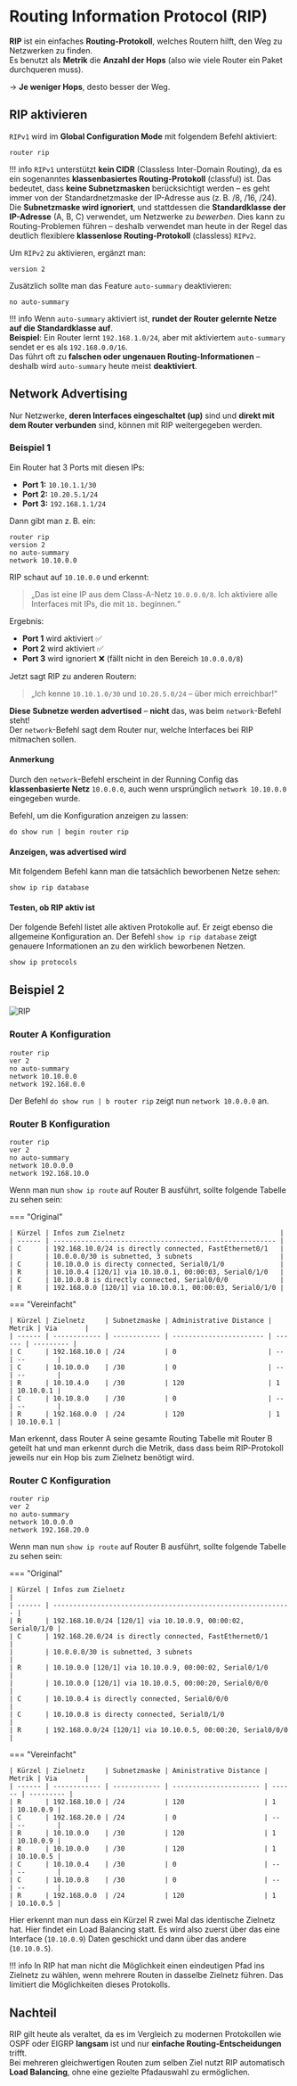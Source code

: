 # Routing Information Protocol (RIP)

**RIP** ist ein einfaches **Routing-Protokoll**, welches Routern hilft, den Weg zu Netzwerken zu finden.  
Es benutzt als **Metrik** die **Anzahl der Hops** (also wie viele Router ein Paket durchqueren muss).

→ **Je weniger Hops**, desto besser der Weg.

## RIP aktivieren

`RIPv1` wird im **Global Configuration Mode** mit folgendem Befehl aktiviert:

```cli
router rip
```

!!! info
	`RIPv1` unterstützt **kein CIDR** (Classless Inter-Domain Routing), da es ein sogenanntes **klassenbasiertes Routing-Protokoll** (classful) ist. Das bedeutet, dass **keine Subnetzmasken** berücksichtigt werden – es geht immer von der Standardnetzmaske der IP-Adresse aus (z. B. /8, /16, /24). Die **Subnetzmaske wird ignoriert**, und stattdessen die **Standardklasse der IP-Adresse** (A, B, C) verwendet, um Netzwerke zu _bewerben_. Dies kann zu Routing-Problemen führen – deshalb verwendet man heute in der Regel das deutlich flexiblere **klassenlose Routing-Protokoll** (classless) `RIPv2`.

Um `RIPv2` zu aktivieren, ergänzt man:

```cli
version 2
```

Zusätzlich sollte man das Feature `auto-summary` deaktivieren:

```cli
no auto-summary
```

!!! info
	Wenn `auto-summary` aktiviert ist, **rundet der Router gelernte Netze auf die Standardklasse auf**.  
	**Beispiel**: Ein Router lernt `192.168.1.0/24`, aber mit aktiviertem `auto-summary` sendet er es als `192.168.0.0/16`.  
	Das führt oft zu **falschen oder ungenauen Routing-Informationen** – deshalb wird `auto-summary` heute meist **deaktiviert**. 

## Network Advertising

Nur Netzwerke, **deren Interfaces eingeschaltet (up)** sind und **direkt mit dem Router verbunden** sind, können mit RIP weitergegeben werden.

### Beispiel 1

Ein Router hat 3 Ports mit diesen IPs:

- **Port 1:** `10.10.1.1/30`
- **Port 2:** `10.20.5.1/24`
- **Port 3:** `192.168.1.1/24`

Dann gibt man z. B. ein:

```cli
router rip
version 2
no auto-summary
network 10.10.0.0
```

RIP schaut auf `10.10.0.0` und erkennt:

> „Das ist eine IP aus dem Class-A-Netz `10.0.0.0/8`. Ich aktiviere alle Interfaces mit IPs, die mit `10.` beginnen.“

Ergebnis:

- **Port 1** wird aktiviert ✅
- **Port 2** wird aktiviert ✅
- **Port 3** wird ignoriert ❌ (fällt nicht in den Bereich `10.0.0.0/8`)

Jetzt sagt RIP zu anderen Routern:

> „Ich kenne `10.10.1.0/30` und `10.20.5.0/24` – über mich erreichbar!“

**Diese Subnetze werden advertised** – **nicht** das, was beim `network`-Befehl steht!  
Der `network`-Befehl sagt dem Router nur, welche Interfaces bei RIP mitmachen sollen.

#### Anmerkung

Durch den `network`-Befehl erscheint in der Running Config das **klassenbasierte Netz** `10.0.0.0`, auch wenn ursprünglich `network 10.10.0.0` eingegeben wurde.

Befehl, um die Konfiguration anzeigen zu lassen:

```cli
do show run | begin router rip
```

#### Anzeigen, was advertised wird

Mit folgendem Befehl kann man die tatsächlich beworbenen Netze sehen:

```cli
show ip rip database
```

#### Testen, ob RIP aktiv ist

Der folgende Befehl listet alle aktiven Protokolle auf. Er zeigt ebenso die allgemeine Konfiguration an. Der Befehl `show ip rip database` zeigt genauere Informationen an zu den wirklich beworbenen Netzen.

```cli
show ip protocols
```

## Beispiel 2

![RIP](pics/rip.drawio.svg)

### Router A Konfiguration

```cli
router rip
ver 2
no auto-summary
network 10.10.0.0
network 192.168.0.0
```

Der Befehl `do show run | b router rip` zeigt nun `network 10.0.0.0` an.

### Router B Konfiguration

```cli
router rip
ver 2
no auto-summary
network 10.0.0.0
network 192.168.10.0
```

Wenn man nun `show ip route` auf Router B ausführt, sollte folgende Tabelle zu sehen sein:

=== "Original"
	
	| Kürzel | Infos zum Zielnetz                                       |
	| ------ | -------------------------------------------------------- |
	| C      | 192.168.10.0/24 is directly connected, FastEthernet0/1   |
	|        | 10.0.0.0/30 is subnetted, 3 subnets                      |
	| C      | 10.10.0.0 is directy connected, Serial0/1/0              |
	| R      | 10.10.0.4 [120/1] via 10.10.0.1, 00:00:03, Serial0/1/0   |
	| C      | 10.10.0.8 is directly connected, Serial0/0/0             |
	| R      | 192.168.0.0 [120/1] via 10.10.0.1, 00:00:03, Serial0/1/0 |

=== "Vereinfacht"
	
	| Kürzel | Zielnetz     | Subnetzmaske | Administrative Distance | Metrik | Via       |
	| ------ | ------------ | ------------ | ----------------------- | ------ | --------- |
	| C      | 192.168.10.0 | /24          | 0                       | --     | --        |
	| C      | 10.10.0.0    | /30          | 0                       | --     | --        |
	| R      | 10.10.4.0    | /30          | 120                     | 1      | 10.10.0.1 |
	| C      | 10.10.8.0    | /30          | 0                       | --     | --        |
	| R      | 192.168.0.0  | /24          | 120                     | 1      | 10.10.0.1 |

Man erkennt, dass Router A seine gesamte Routing Tabelle mit Router B geteilt hat und man erkennt durch die Metrik, dass dass beim RIP-Protokoll jeweils nur ein Hop bis zum Zielnetz benötigt wird.

### Router C Konfiguration

```cli
router rip
ver 2
no auto-summary
network 10.0.0.0
network 192.168.20.0
```

Wenn man nun `show ip route` auf Router B ausführt, sollte folgende Tabelle zu sehen sein:

=== "Original"
	
	| Kürzel | Infos zum Zielnetz                                           |
	| ------ | ------------------------------------------------------------ |
	| R      | 192.168.10.0/24 [120/1] via 10.10.0.9, 00:00:02, Serial0/1/0 |
	| C      | 192.168.20.0/24 is directly connected, FastEthernet0/1       |
	|        | 10.0.0.0/30 is subnetted, 3 subnets                          |
	| R      | 10.10.0.0 [120/1] via 10.10.0.9, 00:00:02, Serial0/1/0       |
	|        | 10.10.0.0 [120/1] via 10.10.0.5, 00:00:20, Serial0/0/0       |
	| C      | 10.10.0.4 is directly connected, Serial0/0/0                 |
	| C      | 10.10.0.8 is directy connected, Serial0/1/0                  |
	| R      | 192.168.0.0/24 [120/1] via 10.10.0.5, 00:00:20, Serial0/0/0  |

=== "Vereinfacht"
	
	| Kürzel | Zielnetz     | Subnetzmaske | Aministrative Distance | Metrik | Via       |
	| ------ | ------------ | ------------ | ---------------------- | ------ | --------- |
	| R      | 192.168.10.0 | /24          | 120                    | 1      | 10.10.0.9 |
	| C      | 192.168.20.0 | /24          | 0                      | --     | --        |
	| R      | 10.10.0.0    | /30          | 120                    | 1      | 10.10.0.9 |
	| R      | 10.10.0.0    | /30          | 120                    | 1      | 10.10.0.5 |
	| C      | 10.10.0.4    | /30          | 0                      | --     | --        |
	| C      | 10.10.0.8    | /30          | 0                      | --     | --        |
	| R      | 192.168.0.0  | /24          | 120                    | 1      | 10.10.0.5 |

Hier erkennt man nun dass ein Kürzel R zwei Mal das identische Zielnetz hat. Hier findet ein Load Balancing statt. Es wird also zuerst über das eine Interface (`10.10.0.9`) Daten geschickt und dann über das andere (`10.10.0.5`).

!!! info
	In RIP hat man nicht die Möglichkeit einen eindeutigen Pfad ins Zielnetz zu wählen, wenn mehrere Routen in dasselbe Zielnetz führen. Das limitiert die Möglichkeiten dieses Protokolls.

## Nachteil

RIP gilt heute als veraltet, da es im Vergleich zu modernen Protokollen wie OSPF oder EIGRP **langsam** ist und nur **einfache Routing-Entscheidungen** trifft.  
Bei mehreren gleichwertigen Routen zum selben Ziel nutzt RIP automatisch **Load Balancing**, ohne eine gezielte Pfadauswahl zu ermöglichen.
